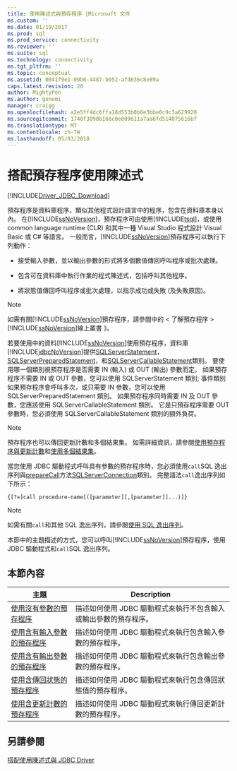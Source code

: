 ```yaml
---
title: 使用陳述式與預存程序 |Microsoft 文件
ms.custom: ''
ms.date: 01/19/2017
ms.prod: sql
ms.prod_service: connectivity
ms.reviewer: ''
ms.suite: sql
ms.technology: connectivity
ms.tgt_pltfrm: ''
ms.topic: conceptual
ms.assetid: 0041f9e1-09b6-4487-b052-afd636c8e89a
caps.latest.revision: 20
author: MightyPen
ms.author: genemi
manager: craigg
ms.openlocfilehash: a2e5ff4dc6ffa18d553b0b0e3bbe0c9c3a629920
ms.sourcegitcommit: 1740f3090b168c0e809611a7aa6fd514075616bf
ms.translationtype: MT
ms.contentlocale: zh-TW
ms.lasthandoff: 05/03/2018
---
```

# <a name="using-statements-with-stored-procedures"></a>搭配預存程序使用陳述式
[!INCLUDE[Driver_JDBC_Download](../../includes/driver_jdbc_download.md)]

  預存程序是資料庫程序，類似其他程式設計語言中的程序，包含在資料庫本身以內。 在[!INCLUDE[ssNoVersion](../../includes/ssnoversion_md.md)]，預存程序可由使用[!INCLUDE[tsql](../../includes/tsql_md.md)]，或使用 common language runtime (CLR) 和其中一種 Visual Studio 程式設計 Visual Basic 或 C# 等語言。 一般而言，[!INCLUDE[ssNoVersion](../../includes/ssnoversion_md.md)]預存程序可以執行下列動作：  
  
-   接受輸入參數，並以輸出參數的形式將多個數值傳回呼叫程序或批次處理。  
  
-   包含可在資料庫中執行作業的程式陳述式，包括呼叫其他程序。  
  
-   將狀態值傳回呼叫程序或批次處理，以指示成功或失敗 (及失敗原因)。  
  
> [!NOTE]  
>  如需有關[!INCLUDE[ssNoVersion](../../includes/ssnoversion_md.md)]預存程序，請參閱中的 < 了解預存程序 >[!INCLUDE[ssNoVersion](../../includes/ssnoversion_md.md)]線上叢書 》。  
  
 若要使用中的資料[!INCLUDE[ssNoVersion](../../includes/ssnoversion_md.md)]使用預存程序，資料庫[!INCLUDE[jdbcNoVersion](../../includes/jdbcnoversion_md.md)]提供[SQLServerStatement](../../connect/jdbc/reference/sqlserverstatement-class.md)， [SQLServerPreparedStatement](../../connect/jdbc/reference/sqlserverpreparedstatement-class.md)，和[SQLServerCallableStatement](../../connect/jdbc/reference/sqlservercallablestatement-class.md)類別。 要使用哪一個類別視預存程序是否需要 IN (輸入) 或 OUT (輸出) 參數而定。 如果預存程序不需要 IN 或 OUT 參數，您可以使用 SQLServerStatement 類別; 事件類別如果預存程序會呼叫多次，或只需要 IN 參數，您可以使用 SQLServerPreparedStatement 類別。 如果預存程序同時需要 IN 及 OUT 參數，您應該使用 SQLServerCallableStatement 類別。 它是只預存程序需要 OUT 參數時，您必須使用 SQLServerCallableStatement 類別的額外負荷。  
  
> [!NOTE]  
>  預存程序也可以傳回更新計數和多個結果集。 如需詳細資訊，請參閱[使用預存程序與更新計數](../../connect/jdbc/using-a-stored-procedure-with-an-update-count.md)和[使用多個結果集](../../connect/jdbc/using-multiple-result-sets.md)。  
  
 當您使用 JDBC 驅動程式呼叫具有參數的預存程序時，您必須使用`call`SQL 逸出序列與[prepareCall](../../connect/jdbc/reference/preparecall-method-sqlserverconnection.md)方法[SQLServerConnection](../../connect/jdbc/reference/sqlserverconnection-class.md)類別。 完整語法`call`逸出序列如下所示：  
  
 `{[?=]call procedure-name[([parameter][,[parameter]]...)]}`  
  
> [!NOTE]  
>  如需有關`call`和其他 SQL 逸出序列，請參閱[使用 SQL 逸出序列](../../connect/jdbc/using-sql-escape-sequences.md)。  
  
 本節中的主題描述的方式，您可以呼叫[!INCLUDE[ssNoVersion](../../includes/ssnoversion_md.md)]預存程序，使用 JDBC 驅動程式和`call`SQL 逸出序列。  
  
## <a name="in-this-section"></a>本節內容  
  
|主題|Description|  
|-----------|-----------------|  
|[使用沒有參數的預存程序](../../connect/jdbc/using-a-stored-procedure-with-no-parameters.md)|描述如何使用 JDBC 驅動程式來執行不包含輸入或輸出參數的預存程序。|  
|[使用含有輸入參數的預存程序](../../connect/jdbc/using-a-stored-procedure-with-input-parameters.md)|描述如何使用 JDBC 驅動程式來執行包含輸入參數的預存程序。|  
|[使用含有輸出參數的預存程序](../../connect/jdbc/using-a-stored-procedure-with-output-parameters.md)|描述如何使用 JDBC 驅動程式來執行包含輸出參數的預存程序。|  
|[使用含傳回狀態的預存程序](../../connect/jdbc/using-a-stored-procedure-with-a-return-status.md)|描述如何使用 JDBC 驅動程式來執行包含傳回狀態值的預存程序。|  
|[使用含更新計數的預存程序](../../connect/jdbc/using-a-stored-procedure-with-an-update-count.md)|描述如何使用 JDBC 驅動程式來執行傳回更新計數的預存程序。|  
  
## <a name="see-also"></a>另請參閱  
 [搭配使用陳述式與 JDBC Driver](../../connect/jdbc/using-statements-with-the-jdbc-driver.md)  
  
  
